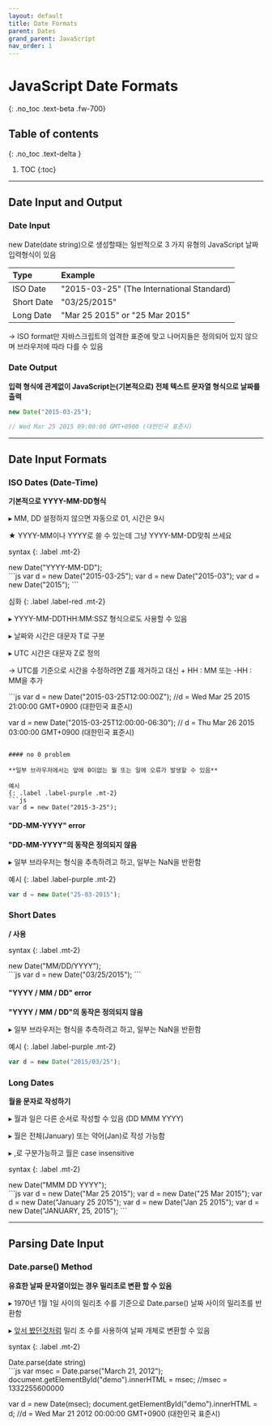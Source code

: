 ```yaml
---
layout: default
title: Date Formats
parent: Dates
grand_parent: JavaScript
nav_order: 1
---
```


# JavaScript Date Formats
{: .no_toc .text-beta .fw-700}

## Table of contents
{: .no_toc .text-delta }

1. TOC
{:toc}

---

## Date Input and Output 

### Date Input

new Date(date string)으로 생성할때는 일반적으로 3 가지 유형의 JavaScript 날짜 입력형식이 있음

| Type         | Example                                     |
|:-------------|:--------------------------------------------|
| ISO Date     | "2015-03-25" (The International Standard)   |
| Short Date   | "03/25/2015"                                |
| Long Date    | "Mar 25 2015" or "25 Mar 2015"              |

&#8594; ISO format만 자바스크립트의 엄격한 표준에 맞고 나머지들은 정의되어 있지 않으며 브라우저에 따라 다를 수 있음

### Date Output

**입력 형식에 관계없이 JavaScript는(기본적으로) 전체 텍스트 문자열 형식으로 날짜를 출력**

```js
new Date("2015-03-25");

// Wed Mar 25 2015 09:00:00 GMT+0900 (대한민국 표준시)
```

---

## Date Input Formats

### ISO Dates (Date-Time)

**기본적으로 YYYY-MM-DD형식**

&#9656; MM, DD 설정하지 않으면 자동으로 01, 시간은 9시

★ YYYY-MM이나 YYYY로 쓸 수 있는데 그냥 YYYY-MM-DD맞춰 쓰세요

syntax
{: .label .mt-2}
<div class="code-example" markdown="1">
new Date("YYYY-MM-DD");
</div>
```js
var d = new Date("2015-03-25");
var d = new Date("2015-03");
var d = new Date("2015");
```

심화
{: .label .label-red .mt-2}
<div class="code-example" markdown="1">
&#9656; YYYY-MM-DDTHH:MM:SSZ 형식으로도 사용할 수 있음

&#9656; 날짜와 시간은 대문자 T로 구분

&#9656; UTC 시간은 대문자 Z로 정의

&#8594;  UTC를 기준으로 시간을 수정하려면 Z를 제거하고 대신 + HH : MM 또는 -HH : MM을 추가
</div>
```js
var d = new Date("2015-03-25T12:00:00Z");
//d = Wed Mar 25 2015 21:00:00 GMT+0900 (대한민국 표준시)

var d = new Date("2015-03-25T12:00:00-06:30");
// d = Thu Mar 26 2015 03:00:00 GMT+0900 (대한민국 표준시)
```

#### no 0 problem

**일부 브라우저에서는 앞에 0이없는 월 또는 일에 오류가 발생할 수 있음**

예시
{: .label .label-purple .mt-2}
```js
var d = new Date("2015-3-25");
```

#### "DD-MM-YYYY" error

**"DD-MM-YYYY"의 동작은 정의되지 않음**

&#9656; 일부 브라우저는 형식을 추측하려고 하고, 일부는 NaN을 반환함

예시
{: .label .label-purple .mt-2}
```js
var d = new Date("25-03-2015");
```

### Short Dates

**/ 사용**

syntax
{: .label .mt-2}
<div class="code-example" markdown="1">
new Date("MM/DD/YYYY");
</div>
```js
var d = new Date("03/25/2015");
```

#### "YYYY / MM / DD" error

**"YYYY / MM / DD"의 동작은 정의되지 않음**

&#9656; 일부 브라우저는 형식을 추측하려고 하고, 일부는 NaN을 반환함

예시
{: .label .label-purple .mt-2}
```js
var d = new Date("2015/03/25");
```

### Long Dates

**월을 문자로 작성하기**

&#9656; 월과 일은 다른 순서로 작성할 수 있음 (DD MMM YYYY)

&#9656; 월은 전체(January) 또는 약어(Jan)로 작성 가능함

&#9656; ,로 구분가능하고 월은 case insensitive

syntax
{: .label .mt-2}
<div class="code-example" markdown="1">
new Date("MMM DD YYYY");
</div>
```js
var d = new Date("Mar 25 2015");
var d = new Date("25 Mar 2015");
var d = new Date("January 25 2015");
var d = new Date("Jan 25 2015");
var d = new Date("JANUARY, 25, 2015");
```

---

## Parsing Date Input 

### Date.parse() Method 

**유효한 날짜 문자열이있는 경우 밀리초로 변환 할 수 있음**

&#9656; 1970년 1월 1일 사이의 밀리초 수를 기준으로 Date.parse() 날짜 사이의 밀리초를 반환함

&#9656; [앞서 봤던것처럼](https://gekdev.github.io/docs/javascript/dates/#new-datemilliseconds) 밀리 초 수를 사용하여 날짜 개체로 변환할 수 있음

syntax
{: .label .mt-2}
<div class="code-example" markdown="1">
Date.parse(date string)
</div>
```js
var msec = Date.parse("March 21, 2012");
document.getElementById("demo").innerHTML = msec;
//msec = 1332255600000

var d = new Date(msec);
document.getElementById("demo").innerHTML = d;
//d = Wed Mar 21 2012 00:00:00 GMT+0900 (대한민국 표준시)
```



